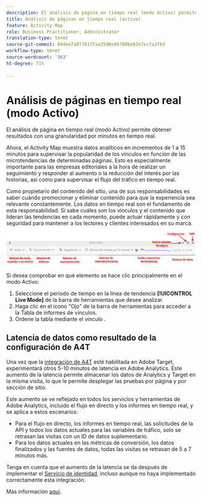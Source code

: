 ```yaml
---
description: El análisis de página en tiempo real (modo Activo) permite obtener resultados con una granularidad por minutos en tiempo real.
title: Análisis de páginas en tiempo real (activo)
feature: Activity Map
role: Business Practitioner, Administrator
translation-type: tm+mt
source-git-commit: 894ee7a8f761f7aa2590e06708be82e7ecfa3f6d
workflow-type: tm+mt
source-wordcount: '363'
ht-degree: 71%

---
```



# Análisis de páginas en tiempo real (modo Activo)

El análisis de página en tiempo real (modo Activo) permite obtener resultados con una granularidad por minutos en tiempo real.

Ahora, el Activity Map muestra datos analíticos en incrementos de 1 a 15 minutos para supervisar la popularidad de los vínculos en función de las microtendencias de determinadas páginas. Esto es especialmente importante para las empresas editoriales a la hora de realizar un seguimiento y responder al aumento o la reducción del interés por las historias, así como para supervisar el flujo del tráfico en tiempo real.

Como propietario del contenido del sitio, una de sus responsabilidades es saber cuándo promocionar y eliminar contenido para que la experiencia sea relevante constantemente. Los datos en tiempo real son el fundamento de esta responsabilidad. Si sabe cuáles son los vínculos y el contenido que lideran las tendencias en cada momento, puede actuar rápidamente y con seguridad para mantener a los lectores y clientes interesados en su marca.

![](assets/live_mode.png)

<!-- 

Describe what you can do with the feature: - what is the data shown? why do I see trend lines everywhere? how do I choose a period in the trend? what do the overlays represent in live mode? how do you compute the gainers and losers overlays? what is the auto update mode?

 -->

Si desea comprobar en qué elemento se hace clic principalmente en el modo Activo:

1. Seleccione el período de tiempo en la línea de tendencia **[!UICONTROL Live Mode]** de la barra de herramientas que desee analizar.
1. Haga clic en el icono &quot;Ojo&quot; de la barra de herramientas para acceder a la Tabla de informes de vínculos.
1. Ordene la tabla mediante el vínculo .

## Latencia de datos como resultado de la configuración de A4T

Una vez que la [integración de A4T](https://docs.adobe.com/content/help/es-ES/target/using/integrate/a4t/a4t.html) esté habilitada en Adobe Target, experimentará otros 5-10 minutos de latencia en Adobe Analytics. Este aumento de la latencia permite almacenar los datos de Analytics y Target en la misma visita, lo que le permite desplegar las pruebas por página y por sección de sitio.

Este aumento se ve reflejado en todos los servicios y herramientas de Adobe Analytics, incluido el flujo en directo y los informes en tiempo real, y se aplica a estos escenarios:

* Para el flujo en directo, los informes en tiempo real, las solicitudes de la API y todos los datos actuales para las variables de tráfico, solo se retrasan las visitas con un ID de datos suplementario.
* Para los datos actuales en las métricas de conversión, los datos finalizados y las fuentes de datos, todas las visitas se retrasan de 5 a 7 minutos más.

Tenga en cuenta que el aumento de la latencia se da después de implementar el [Servicio de identidad](https://docs.adobe.com/content/help/es-ES/id-service/using/home.html), incluso aunque no haya implementado correctamente esta integración.

Más información [aquí](/help/analyze/activity-map/activitymap-standard-live.md).